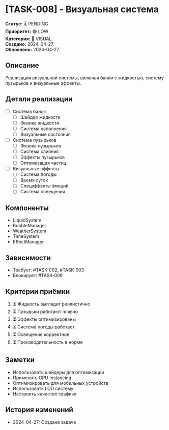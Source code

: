 # [TASK-008] - Визуальная система

**Статус:** ⏳ PENDING  
**Приоритет:** 🟢 LOW  
**Категория:** 🎨 VISUAL  
**Создано:** 2024-04-27  
**Обновлено:** 2024-04-27  

## Описание
Реализация визуальной системы, включая банки с жидкостью, систему пузырьков и визуальные эффекты.

## Детали реализации
- [ ] Система банок
  - [ ] Шейдер жидкости
  - [ ] Физика жидкости
  - [ ] Система наполнения
  - [ ] Визуальные состояния
- [ ] Система пузырьков
  - [ ] Физика пузырьков
  - [ ] Система слияния
  - [ ] Эффекты пузырьков
  - [ ] Оптимизация частиц
- [ ] Визуальные эффекты
  - [ ] Система погоды
  - [ ] Время суток
  - [ ] Спецэффекты эмоций
  - [ ] Система освещения

## Компоненты
- LiquidSystem
- BubbleManager
- WeatherSystem
- TimeSystem
- EffectManager

## Зависимости
- Требует: #TASK-002, #TASK-003
- Блокирует: #TASK-009

## Критерии приёмки
1. ⏳ Жидкость выглядит реалистично
2. ⏳ Пузырьки работают плавно
3. ⏳ Эффекты оптимизированы
4. ⏳ Система погоды работает
5. ⏳ Освещение корректное
6. ⏳ Производительность в норме

## Заметки
- Использовать шейдеры для оптимизации
- Применить GPU Instancing
- Оптимизировать для мобильных устройств
- Использовать LOD систему
- Настроить качество графики

## История изменений
- 2024-04-27: Создана задача 